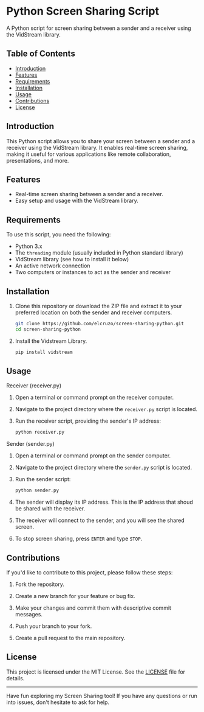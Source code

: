 # Python Screen Sharing Script

A Python script for screen sharing between a sender and a receiver using the VidStream library.

## Table of Contents

- [Introduction](#introduction)
- [Features](#features)
- [Requirements](#requirements)
- [Installation](#installation)
- [Usage](#usage)
- [Contributions](#contributions)
- [License](#license)

## Introduction

This Python script allows you to share your screen between a sender and a receiver using the VidStream library. It enables real-time screen sharing, making it useful for various applications like remote collaboration, presentations, and more.

## Features

- Real-time screen sharing between a sender and a receiver.
- Easy setup and usage with the VidStream library.

## Requirements

To use this script, you need the following:

- Python 3.x
- The `threading` module (usually included in Python standard library)
- VidStream library (see how to install it below)
- An active network connection
- Two computers or instances to act as the sender and receiver

## Installation

1. Clone this repository or download the ZIP file and extract it to your preferred location on both the sender and receiver computers.

   ```bash
   git clone https://github.com/elcruzo/screen-sharing-python.git
   cd screen-sharing-python

2. Install the Vidstream Library.

   ```bash
   pip install vidstream

## Usage

Receiver (receiver.py)

1. Open a terminal or command prompt on the receiver computer.
2. Navigate to the project directory where the `receiver.py` script is located.
3. Run the receiver script, providing the sender's IP address:

   ```bash
   python receiver.py

Sender (sender.py)

1. Open a terminal or command prompt on the sender computer.
2. Navigate to the project directory where the `sender.py` script is located.
3. Run the sender script:

   ```bash
   python sender.py
4. The sender will display its IP address. This is the IP address that shoud be shared with the receiver.
5. The receiver will connect to the sender, and you will see the shared screen.
6. To stop screen sharing, press `ENTER` and type `STOP`.

## Contributions

If you'd like to contribute to this project, please follow these steps:

1. Fork the repository.

2. Create a new branch for your feature or bug fix.

3. Make your changes and commit them with descriptive commit messages.

4. Push your branch to your fork.

5. Create a pull request to the main repository.

## License

This project is licensed under the MIT License. See the [LICENSE](LICENSE) file for details.

---

Have fun exploring my Screen Sharing tool! If you have any questions or run into issues, don't hesitate to ask for help.


